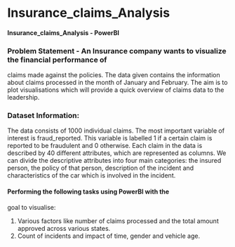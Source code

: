 # Insurance_claims_Analysis
#### Insurance_claims_Analysis - PowerBI

### Problem Statement - An Insurance company wants to visualize the financial performance of
claims made against the policies. The data given contains the information
about claims processed in the month of January and February. The aim is to
plot visualisations which will provide a quick overview of claims data to the
leadership.

### Dataset Information:

The data consists of 1000 individual claims. The most important variable of
interest is fraud_reported. This variable is labelled 1 if a certain claim is
reported to be fraudulent and 0 otherwise. Each claim in the data is described
by 40 different attributes, which are represented as columns. We can divide
the descriptive attributes into four main categories: the insured person, the
policy of that person, description of the incident and characteristics of the car
which is involved in the incident.

#### Performing the following tasks using PowerBI with the
goal to visualise:

1. Various factors like number of claims processed and the
total amount approved across various states.
2. Count of incidents and impact of time, gender and vehicle
age.
